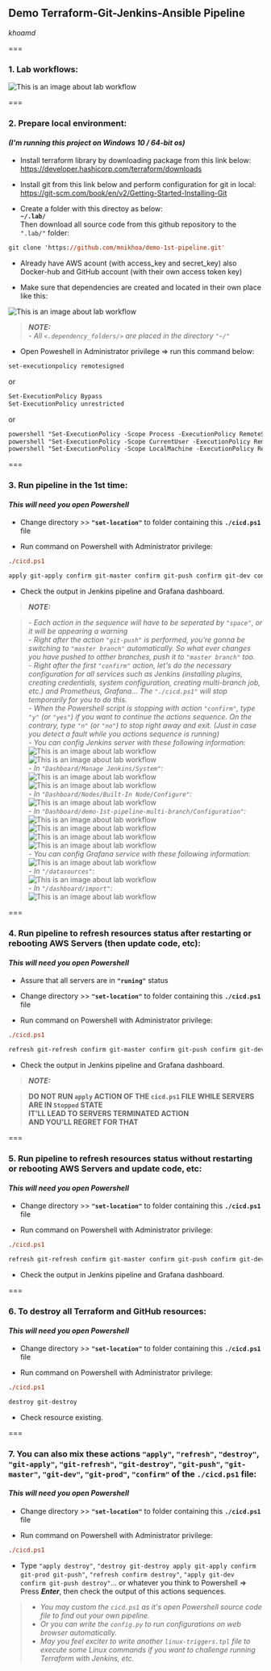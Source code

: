 ## Demo Terraform-Git-Jenkins-Ansible Pipeline
*khoamd*  

===  

### 1. Lab workflows:
![This is an image about lab workflow](./pictures/demo-1st-jenkins.png)  

<!-- <img src="./pictures/demo-1st-jenkins.png" width=600 height=312>   -->

===  

### 2. Prepare local environment:
#### *(I'm running this project on Windows 10 / 64-bit os)*
- Install terraform library by downloading package from this link below:  
https://developer.hashicorp.com/terraform/downloads

- Install git from this link below and perform configuration for git in local:  
https://git-scm.com/book/en/v2/Getting-Started-Installing-Git

- Create a folder with this directoy as below:  
**`~/.lab/`**  
Then download all source code from this github repository to the `".lab/"` folder:
```ps
git clone 'https://github.com/mnikhoa/demo-1st-pipeline.git'
```

- Already have AWS acount (with access_key and secret_key) also Docker-hub and GitHub account (with their own access token key)

- Make sure that dependencies are created and located in their own place like this:  

![This is an image about lab workflow](./pictures/dependency-fixed.png)  

> ***NOTE:***  
*- All `<.dependency_folders/>` are placed in the directory `"~/"`*   

- Open Poweshell in Administrator privilege => run this command below:
```ps
set-executionpolicy remotesigned
```
or
```ps
Set-ExecutionPolicy Bypass
Set-ExecutionPolicy unrestricted
```
or
```ps
powershell "Set-ExecutionPolicy -Scope Process -ExecutionPolicy RemoteSigned -Force"
powershell "Set-ExecutionPolicy -Scope CurrentUser -ExecutionPolicy RemoteSigned -Force"
powershell "Set-ExecutionPolicy -Scope LocalMachine -ExecutionPolicy RemoteSigned -Force"
```  

===  

### 3. Run pipeline in the 1st time:
#### *This will need you open Powershell*
- Change directory >> **`"set-location"`** to folder containing this **`./cicd.ps1`** file

- Run command on Powershell with Administrator privilege:
```ps
./cicd.ps1

apply git-apply confirm git-master confirm git-push confirm git-dev confirm git-push confirm git-prod confirm git-push
```

- Check the output in Jenkins pipeline and Grafana dashboard.

> ***NOTE:***  

> *- Each action in the sequence will have to be seperated by `"space"`, or it will be appearing a warning*  
> *- Right after the action `"git-push"` is performed, you're gonna be switching to `"master branch"` automatically. So what ever changes you have pushed to otther branches, push it to `"master branch"` too.*  
> *- Right after the first `"confirm"` action, let's do the necessary configuration for all services such as Jenkins (installing plugins, creating credentials, system configuration, creating multi-branch job, etc.) and Prometheus, Grafana... The `"./cicd.ps1"` will stop temporarily for you to do this.*  
> *- When the Powershell script is stopping with action `"confirm"`, type `"y"` (or `"yes"`) if you want to continue the actions sequence. On the contrary, type `"n"` (or `"no"`) to stop right away and exit. (Just in case you detect a fault while you actions sequence is running)*  
> *- You can config Jenkins server with these following information:*  
![This is an image about lab workflow](./pictures/jenkins-info-config-fixed.png)  
![This is an image about lab workflow](./pictures/jenkins-1.jpg)  
> *- In `"Dashboard/Manage Jenkins/System"`:*  
![This is an image about lab workflow](./pictures/jenkins-2.jpg)  
![This is an image about lab workflow](./pictures/jenkins-3.jpg)  
> *- In `"Dashboard/Nodes/Built-In Node/Configure"`:*  
![This is an image about lab workflow](./pictures/jenkins-4.jpg)  
> *- In `"Dashboard/demo-1st-pipeline-multi-branch/Configuration"`:*  
![This is an image about lab workflow](./pictures/jenkins-5.jpg)  
![This is an image about lab workflow](./pictures/jenkins-6.jpg)  
![This is an image about lab workflow](./pictures/jenkins-7.jpg)  
![This is an image about lab workflow](./pictures/jenkins-8.jpg)  
> *- You can config Grafana service with these following information:*  
![This is an image about lab workflow](./pictures/grafana-1.jpg)  
> *- In `"/datasources"`:*  
![This is an image about lab workflow](./pictures/grafana-2.jpg)  
> *- In `"/dashboard/import"`:*  
![This is an image about lab workflow](./pictures/grafana-3.jpg)  

===  

### 4. Run pipeline to refresh resources status after restarting or rebooting AWS Servers (then update code, etc):
#### *This will need you open Powershell*
- Assure that all servers are in **`"runing"`** status

- Change directory >> **`"set-location"`** to folder containing this **`./cicd.ps1`** file

- Run command on Powershell with Administrator privilege:
```ps
./cicd.ps1

refresh git-refresh confirm git-master confirm git-push confirm git-dev confirm git-push confirm git-prod confirm git-push
```

- Check the output in Jenkins pipeline and Grafana dashboard.

> ***NOTE:***  

> **DO NOT RUN `apply` ACTION OF THE `cicd.ps1` FILE WHILE SERVERS ARE IN `Stopped` STATE**  
> **IT'LL LEAD TO SERVERS TERMINATED ACTION**  
> **AND YOU'LL REGRET FOR THAT** 

===  

### 5. Run pipeline to refresh resources status without restarting or rebooting AWS Servers and update code, etc:
#### *This will need you open Powershell*
- Change directory >> **`"set-location"`** to folder containing this **`./cicd.ps1`** file

- Run command on Powershell with Administrator privilege:
```ps
./cicd.ps1

refresh git-refresh confirm git-master confirm git-push confirm git-dev confirm git-push confirm git-prod confirm git-push
```

- Check the output in Jenkins pipeline and Grafana dashboard.

===  

### 6. To destroy all Terraform and GitHub resources:
#### *This will need you open Powershell*
- Change directory >> **`"set-location"`** to folder containing this **`./cicd.ps1`** file

- Run command on Powershell with Administrator privilege:
```ps
./cicd.ps1

destroy git-destroy
```

- Check resource existing.

===  

### 7. You can also mix these actions `"apply"`, `"refresh"`, `"destroy"`, `"git-apply"`, `"git-refresh"`, `"git-destroy"`, `"git-push"`, `"git-master"`, `"git-dev"`, `"git-prod"`, `"confirm"` of the `./cicd.ps1` file:
#### *This will need you open Powershell*
- Change directory >> **`"set-location"`** to folder containing this **`./cicd.ps1`** file

- Run command on Powershell with Administrator privilege:
```ps
./cicd.ps1
```

- Type `"apply destroy"`, `"destroy git-destroy apply git-apply confirm git-prod git-push"`, `"refresh confirm destroy"`, `"apply git-dev confirm git-push destroy"`... or whatever you think to Powershell => Press ***Enter***, then check the output of this actions sequences.  

> * *You may custom the `cicd.ps1` as it's open Powershell source code file to find out your own pipeline.*  
> * *Or you can write the `config.py` to run configurations on web browser automatically.*  
> * *May you feel exciter to write another `linux-triggers.tpl` file to execute some Linux commands if you want to challenge running Terraform with Jenkins, etc.*  
